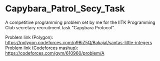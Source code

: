 # Capybara_Patrol_Secy_Task
A competitive programming problem set by me for the IITK Programming Club secretary recruitment task "Capybara Protocol".

Problem link (Polygon): https://polygon.codeforces.com/p9BiZ5Q/Bakajal/santas-little-integers
Problem link (Codeforces mashup): https://codeforces.com/gym/610960/problem/A